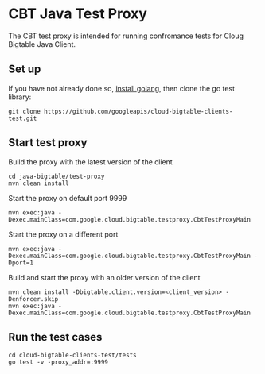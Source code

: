 # CBT Java Test Proxy

The CBT test proxy is intended for running confromance tests for Cloug Bigtable Java Client.

## Set up 

If you have not already done so, [install golang](https://go.dev/doc/install), then clone the go test library:

```
git clone https://github.com/googleapis/cloud-bigtable-clients-test.git
```

## Start test proxy

Build the proxy with the latest version of the client

```
cd java-bigtable/test-proxy
mvn clean install
```

Start the proxy on default port 9999

```
mvn exec:java -Dexec.mainClass=com.google.cloud.bigtable.testproxy.CbtTestProxyMain
```

Start the proxy on a different port

```
mvn exec:java -Dexec.mainClass=com.google.cloud.bigtable.testproxy.CbtTestProxyMain -Dport=1
```

Build and start the proxy with an older version of the client

```
mvn clean install -Dbigtable.client.version=<client_version> -Denforcer.skip
mvn exec:java -Dexec.mainClass=com.google.cloud.bigtable.testproxy.CbtTestProxyMain
```

## Run the test cases

```
cd cloud-bigtable-clients-test/tests
go test -v -proxy_addr=:9999
```
